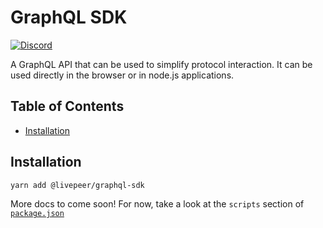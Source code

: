 # GraphQL SDK

[![Discord](https://img.shields.io/discord/423160867534929930.svg)](https://discord.gg/7wRSUGX)

A GraphQL API that can be used to simplify protocol interaction. It can be used directly in the browser or in node.js applications.

<!-- hide-on-docup-start -->

## Table of Contents

-   [Installation](#installation)
<!-- -   [Usage](#usage) -->
<!-- -   [API](#api) -->

<!-- hide-on-docup-stop -->

## Installation

```bash
yarn add @livepeer/graphql-sdk
```

More docs to come soon! For now, take a look at the `scripts` section of [`package.json`](https://github.com/livepeer/livepeerjs/blob/master/packages/graphql-sdk/package.json#L10)